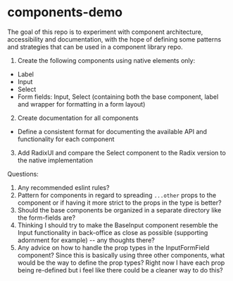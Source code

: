 # components-demo

The goal of this repo is to experiment with component architecture, accessibility and documentation, with the hope of defining some patterns and strategies that can be used in a component library repo.

1. Create the following components using native elements only:

- Label
- Input
- Select
- Form fields: Input, Select (containing both the base component, label and wrapper for formatting in a form layout)

2. Create documentation for all components

- Define a consistent format for documenting the available API and functionality for each component

3. Add RadixUI and compare the Select component to the Radix version to the native implementation

Questions:

1. Any recommended eslint rules?
2. Pattern for components in regard to spreading `...other` props to the component or if having it more strict to the props in the type is better?
3. Should the base components be organized in a separate directory like the form-fields are?
4. Thinking I should try to make the BaseInput component resemble the Input functionality in back-office as close as possible (supporting adornment for example) -- any thoughts there?
5. Any advice on how to handle the prop types in the InputFormField component? Since this is basically using three other components, what would be the way to define the prop types? Right now I have each prop being re-defined but i feel like there could be a cleaner way to do this?
